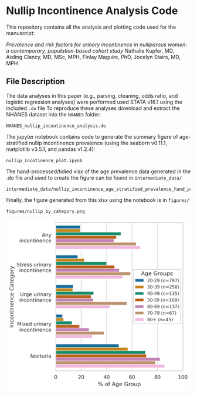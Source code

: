 # Nullip Incontinence Analysis Code

This repository contains all the analysis and plotting code used for the manuscript:

*Prevalence and risk factors for urinary incontinence in nulliparous women: a contemporary, population-based cohort study*
Nathalie Kupfer, MD, Aisling Clancy, MD, MSc, MPH, Finlay Maguire, PhD, Jocelyn Stairs, MD, MPH

## File Description

The data analyses in this paper (e.g., parsing, cleaning, odds ratio, and logistic regression analyses) were performed used STATA v16.1 using the included `.do` file
To reproduce these analyses download and extract the NHANES dataset into the `NHANES` folder:

    NHANES_nullip_incontinence_analysis.do

The jupyter notebook contains code to generate the summary figure of age-stratified nullip incontinence prevalence (using the seaborn v0.11.1, matplotlib v3.5.1, and pandas v1.2.4):

    nullip_incotinence_plot.ipynb 

The hand-processed/tidied xlsx of the age prevalence data generated in the .do file and used to create the figure can be found in `intermediate_data/`

    intermediate_data/nullip_incontinence_age_stratified_prevalence_hand_processed.xlsx

Finally, the figure generated from this xlsx using the notebook is in `figures/`

    figures/nullip_by_category.png

![](figures/nullip_by_category.png)

